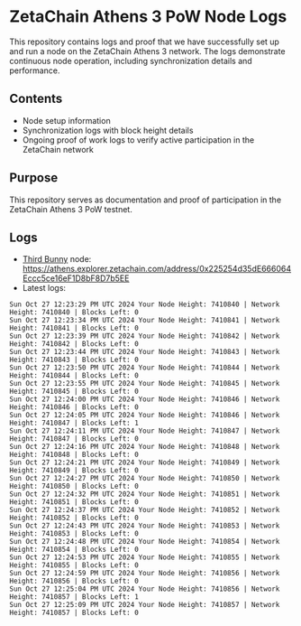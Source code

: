 # ZetaChain Athens 3 PoW Node Logs
This repository contains logs and proof that we have successfully set up and run a node on the ZetaChain Athens 3 network. The logs demonstrate continuous node operation, including synchronization details and performance.

## Contents
- Node setup information
- Synchronization logs with block height details
- Ongoing proof of work logs to verify active participation in the ZetaChain network

## Purpose
This repository serves as documentation and proof of participation in the ZetaChain Athens 3 PoW testnet.

## Logs

- [Third Bunny](https://thirdbunny.xyz/) node: https://athens.explorer.zetachain.com/address/0x225254d35dE666064Eccc5ce16eF1D8bF8D7b5EE
- Latest logs:
```
Sun Oct 27 12:23:29 PM UTC 2024 Your Node Height: 7410840 | Network Height: 7410840 | Blocks Left: 0
Sun Oct 27 12:23:34 PM UTC 2024 Your Node Height: 7410841 | Network Height: 7410841 | Blocks Left: 0
Sun Oct 27 12:23:39 PM UTC 2024 Your Node Height: 7410842 | Network Height: 7410842 | Blocks Left: 0
Sun Oct 27 12:23:44 PM UTC 2024 Your Node Height: 7410843 | Network Height: 7410843 | Blocks Left: 0
Sun Oct 27 12:23:50 PM UTC 2024 Your Node Height: 7410844 | Network Height: 7410844 | Blocks Left: 0
Sun Oct 27 12:23:55 PM UTC 2024 Your Node Height: 7410845 | Network Height: 7410845 | Blocks Left: 0
Sun Oct 27 12:24:00 PM UTC 2024 Your Node Height: 7410846 | Network Height: 7410846 | Blocks Left: 0
Sun Oct 27 12:24:05 PM UTC 2024 Your Node Height: 7410846 | Network Height: 7410847 | Blocks Left: 1
Sun Oct 27 12:24:11 PM UTC 2024 Your Node Height: 7410847 | Network Height: 7410847 | Blocks Left: 0
Sun Oct 27 12:24:16 PM UTC 2024 Your Node Height: 7410848 | Network Height: 7410848 | Blocks Left: 0
Sun Oct 27 12:24:21 PM UTC 2024 Your Node Height: 7410849 | Network Height: 7410849 | Blocks Left: 0
Sun Oct 27 12:24:27 PM UTC 2024 Your Node Height: 7410850 | Network Height: 7410850 | Blocks Left: 0
Sun Oct 27 12:24:32 PM UTC 2024 Your Node Height: 7410851 | Network Height: 7410851 | Blocks Left: 0
Sun Oct 27 12:24:37 PM UTC 2024 Your Node Height: 7410852 | Network Height: 7410852 | Blocks Left: 0
Sun Oct 27 12:24:43 PM UTC 2024 Your Node Height: 7410853 | Network Height: 7410853 | Blocks Left: 0
Sun Oct 27 12:24:48 PM UTC 2024 Your Node Height: 7410854 | Network Height: 7410854 | Blocks Left: 0
Sun Oct 27 12:24:53 PM UTC 2024 Your Node Height: 7410855 | Network Height: 7410855 | Blocks Left: 0
Sun Oct 27 12:24:59 PM UTC 2024 Your Node Height: 7410856 | Network Height: 7410856 | Blocks Left: 0
Sun Oct 27 12:25:04 PM UTC 2024 Your Node Height: 7410856 | Network Height: 7410857 | Blocks Left: 1
Sun Oct 27 12:25:09 PM UTC 2024 Your Node Height: 7410857 | Network Height: 7410857 | Blocks Left: 0
```

